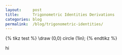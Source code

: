 ```yaml
---
layout:     post
title:      Trigonometric Identities Derivations
categories: blog
permalink:  /blog/trigonometric-identities/
---
```


{% tikz test %}
  \draw (0,0) circle (1in);
{% endtikz %}

hi